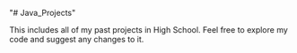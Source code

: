 "# Java_Projects" 

This includes all of my past projects in High School. Feel free to explore my code and suggest any changes to it.